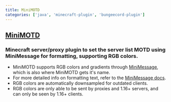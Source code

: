 ```yaml
---
title: MiniMOTD
categories: ['java', 'minecraft-plugin', 'bungeecord-plugin']
---
```

## [MiniMOTD](https://github.com/jpenilla/MiniMOTD)

### Minecraft server/proxy plugin to set the server list MOTD using MiniMessage for formatting, supporting RGB colors.


- MiniMOTD supports RGB colors and gradients through [MiniMessage](https://github.com/KyoriPowered/adventure-text-minimessage), which is also where MiniMOTD gets it's name.
- For more detailed info on formatting text, refer to the [MiniMessage docs](https://docs.adventure.kyori.net/minimessage.html).
- RGB colors are automatically downsampled for outdated clients.
- RGB colors are only able to be sent by proxies and 1.16+ servers, and can only be seen by 1.16+ clients.
